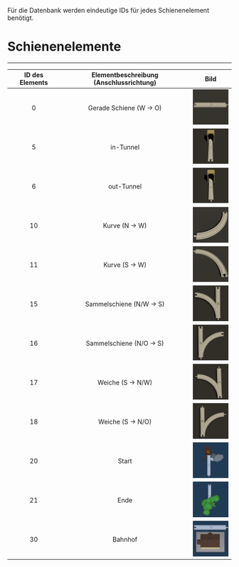 Für die Datenbank werden eindeutige IDs für jedes Schienenelement benötigt.

# Schienenelemente

---

| ID des Elements | Elementbeschreibung (Anschlussrichtung) |                            Bild |
| :-------------: | :-------------------------------------: | :----------------------------------------------------------: |
| 0 | Gerade Schiene (W -> O) | ![Straight270Final](uploads/42f12e3097a44c8aa1c84044e4f0f85f/Straight270Final.png) |
| 5 | in-Tunnel | ![Tunnel_in](uploads/e61fd8a6dd2a056ba3eb090235b435f6/Tunnel_in.png) |
| 6  | out-Tunnel | ![Tunnel_out](uploads/c84d64026d20742bd4b56f99ab417e92/Tunnel_out.png) |
| 10 | Kurve (N -> W) | ![CurveL0Final](uploads/ab1cfa9d2e21e12532d97dd47a948ee0/CurveL0Final.png) |
| 11 | Kurve (S -> W) | ![CurveR0Final](uploads/02904cbf6a61207230c1d0e2ff4ea0b0/CurveR0Final.png) |
| 15 | Sammelschiene (N/W -> S) | ![SwitchL0Final](uploads/8bd6b6aed3c05a554872d7ba52022be5/SwitchL0Final.png) |
| 16 | Sammelschiene (N/O -> S) | ![SwitchL1Final](uploads/6c8bc9661c6befefb3cd47dce4af6e64/SwitchL1Final.png) |
| 17 | Weiche (S -> N/W) | ![SwitchR0Final](uploads/303dad5514e0593c83e10dddf291f879/SwitchR0Final.png) |
| 18 | Weiche (S -> N/O) | ![SwitchR1Final](uploads/0fc96b42464cdd578d868148e781ea8b/SwitchR1Final.png) |
| 20 | Start | ![start_shot](uploads/7bbf34c69ff15e4237f33b6d7d5886a5/start_shot.png) |
| 21 | Ende | ![end](uploads/a066e589461d10b5f80d2492a9882ed4/end.png) |
| 30 | Bahnhof | ![station](uploads/f0e7b0f5a8d7b1cf2e0078168adc79d5/station.png) |
